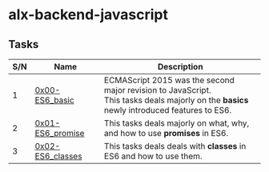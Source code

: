 # alx-backend-javascript

## Tasks
<table>
<thead>
<tr>
<th>S/N</th>
<th>Name</th>
<th>Description</th>
</tr>
</thead>
<tr>
<td>1</td>
<td><a href="https://github.com/ayobamy/alx-backend-javascript/tree/main/0x00-ES6_basic">0x00-ES6_basic</a></td>
<td>ECMAScript 2015 was the second major revision to JavaScript.<br/>This tasks deals majorly on the <b>basics</b> newly introduced features to ES6.</td>
</tr>
<tr>
<td>2</td>
<td><a href="https://github.com/ayobamy/alx-backend-javascript/tree/main/0x00-ES6_promise">0x01-ES6_promise</a></td>
<td>This tasks deals majorly on what, why, and how to use <b>promises</b> in ES6.</td>
</tr>
<tr>
<td>3</td>
<td><a href="https://github.com/ayobamy/alx-backend-javascript/tree/main/0x00-ES6_classes">0x02-ES6_classes</a></td>
<td>This tasks deals deals with <b>classes</b> in ES6 and how to use them.</td>
</tr>
</table>